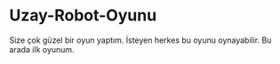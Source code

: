 # Uzay-Robot-Oyunu
Size çok güzel bir oyun yaptım. İsteyen herkes bu oyunu oynayabilir. Bu arada ilk oyunum.
